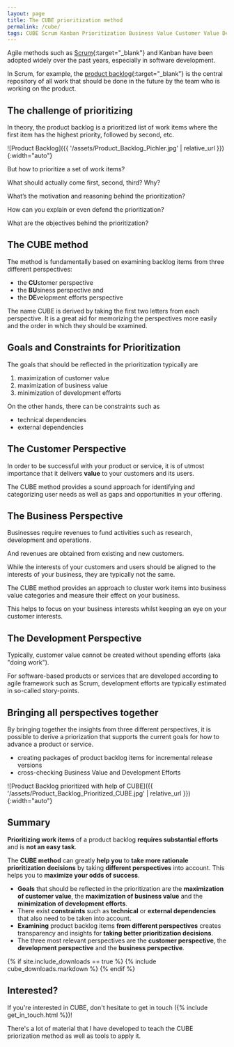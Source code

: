 ```yaml
---
layout: page
title: The CUBE prioritization method
permalink: /cube/
tags: CUBE Scrum Kanban Prioritization Business Value Customer Value Development Effort KANO
---
```


Agile methods such as [Scrum](https://scrumguides.org/){:target="_blank"} and Kanban have been adopted widely over the past years, especially in software development. 

In Scrum, for example, the [product backlog](https://www.scrum.org/resources/what-is-a-product-backlog){:target="_blank"} is the central repository of all work that should be done in the future by the team who is working on the product. 
<!--A backlog is a priorized list of issues such as epics, user stories or tasks.-->

## The challenge of prioritizing

In theory, the product backlog is a prioritized list of work items where the first item has the highest priority, followed by second, etc.

![Product Backlog]({{ '/assets/Product_Backlog_Pichler.jpg' | relative_url }}){:width="auto"}

But how to prioritize a set of work items? 

What should actually come first, second, third? Why? 

What’s the motivation and reasoning behind the prioritization? 

How can you explain or even defend the prioritization? 

What are the objectives behind the prioritization?

## The CUBE method

The method is fundamentally based on examining backlog items from three different perspectives:

- the **CU**stomer perspective
- the **BU**siness perspective and
- the **DE**velopment efforts perspective

<!--
It thus incorporates the inputs from the three most relevant perspectives: 
- the user experience specialist for the customer perspective,
- the product manager / product owner for the business perspective, and
- the development lead / architect for the development perspective
-->

The name CUBE is derived by taking the first two letters from each perspective. It is a great aid for memorizing the perspectives more easily and the order in which they should be examined.

## Goals and Constraints for Prioritization

The goals that should be reflected in the prioritization typically are

1. maximization of customer value
2. maximization of business value
3. minimization of development efforts

On the other hands, there can be constraints such as

- technical dependencies
- external dependencies

## The Customer Perspective

In order to be successful with your product or service, it is of utmost importance that it delivers **value** to your customers and its users. 

The CUBE method provides a sound approach for identifying and categorizing user needs as well as gaps and opportunities in your offering. 

## The Business Perspective

Businesses require revenues to fund activities such as research, development and operations.

And revenues are obtained from existing and new customers. 

While the interests of your customers and users should be aligned to the interests of your business, they are typically not the same. 

The CUBE method provides an approach to cluster work items into business value categories and measure their effect on your business. 

This helps to focus on your business interests whilst keeping an eye on your customer interests. 

## The Development Perspective

Typically, customer value cannot be created without spending efforts (aka "doing work"). 

For software-based products or services that are developed according to agile framework such as Scrum, development efforts are typically estimated in so-called story-points. 

## Bringing all perspectives together

By bringing together the insights from three different perspectives, it is possible to derive a priorization that supports the current goals for how to advance a product or service.

- creating packages of product backlog items for incremental release versions
- cross-checking Business Value and Development Efforts

![Product Backlog prioritized with help of CUBE]({{ '/assets/Product_Backlog_Prioritized_CUBE.jpg' | relative_url }}){:width="auto"}


## Summary

**Prioritizing work items** of a product backlog **requires substantial efforts** and is **not an easy task**. 

The **CUBE method** can greatly **help you** to **take more rationale prioritization decisions** by taking **different perspectives** into account. This helps you to **maximize your odds of success**. 

- **Goals** that should be reflected in the prioritization are the **maximization of customer value**, the **maximization of business value** and the **minimization of development efforts**.
- There exist **constraints** such as **technical** or **external dependencies** that also need to be taken into account. 
- **Examining** product backlog items **from different perspectives** creates transparency and insights for **taking better prioritization decisions**. 
- The three most relevant perspectives are the **customer perspective**, the **development perspective** and the **business perspective**.


{% if site.include_downloads == true %}
{% include cube_downloads.markdown %}
{% endif %}

## Interested?

If you're interested in CUBE, don't hesitate to get in touch ({% include get_in_touch.html %})!

There's a lot of material that I have developed to teach the CUBE priorization method as well as tools to apply it. 